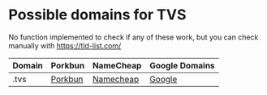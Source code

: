 # Possible domains for TVS

No function implemented to check if any of these work, but you can check manually with https://tld-list.com/

| Domain | Porkbun | NameCheap | Google Domains |
|---|---|---|---|
| .tvs | [Porkbun](https://porkbun.com/checkout/search?prb=e814663da1&tlds=&idnLanguage=&search=search&q=.tvs) | [Namecheap](https://www.namecheap.com/domains/registration/results/?domain=.tvs) | [Google](https://domains.google.com/registrar/search?searchTerm=.tvs) |

